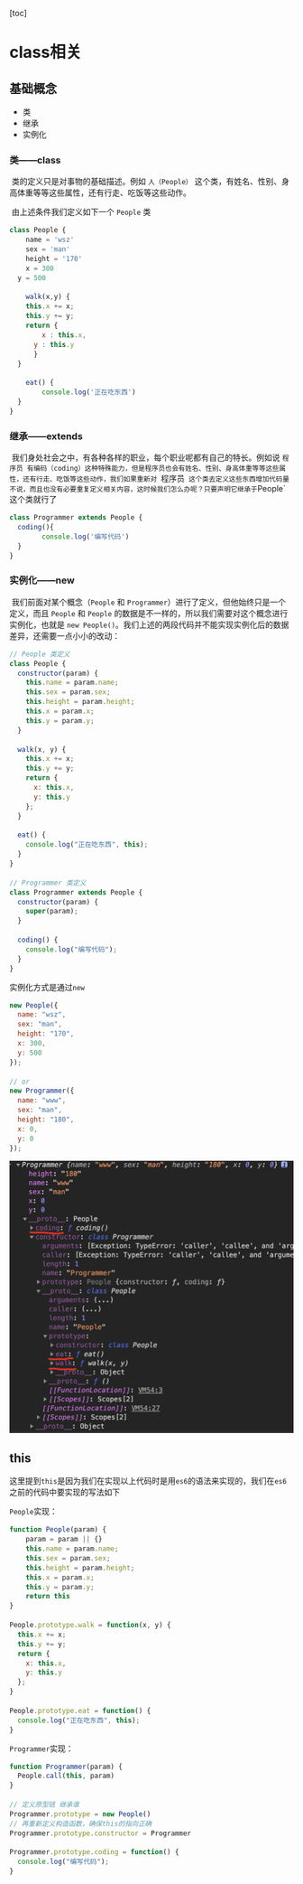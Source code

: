 [toc]

# class相关

## 基础概念

- 类
- 继承
- 实例化

### 类——class

​	类的定义只是对事物的基础描述。例如 `人（People）` 这个类，有姓名、性别、身高体重等等这些属性，还有行走、吃饭等这些动作。

​	由上述条件我们定义如下一个 `People` 类

```js
class People {
	name = 'wsz'
	sex = 'man'
	height = '170'
	x = 300
  y = 500

	walk(x,y) {
  	this.x += x;
    this.y += y;
    return {
    	x : this.x,
      y : this.y
	  }
  }

	eat() {
		console.log('正在吃东西')
  }
}
```

### 继承——extends

​	我们身处社会之中，有各种各样的职业，每个职业呢都有自己的特长。例如说 `程序员 有编码（coding）这种特殊能力，但是程序员也会有姓名、性别、身高体重等等这些属性，还有行走、吃饭等这些动作，我们如果重新对 `程序员` 这个类去定义这些东西增加代码量不说，而且也没有必要重复定义相关内容，这时候我们怎么办呢？只要声明它继承于`People`这个类就行了

```js
class Programmer extends People {
  coding(){
		console.log('编写代码')
  }
}
```

### 实例化——new

​	我们前面对某个概念（`People` 和 `Programmer`）进行了定义，但他始终只是一个定义，而且 `People` 和 `People` 的数据是不一样的，所以我们需要对这个概念进行实例化，也就是 `new People()`。我们上述的两段代码并不能实现实例化后的数据差异，还需要一点小小的改动：

```js
// People 类定义 
class People {
  constructor(param) {
    this.name = param.name;
    this.sex = param.sex;
    this.height = param.height;
    this.x = param.x;
    this.y = param.y;
  }

  walk(x, y) {
    this.x += x;
    this.y += y;
    return {
      x: this.x,
      y: this.y
    };
  }

  eat() {
    console.log("正在吃东西", this);
  }
}

// Programmer 类定义
class Programmer extends People {
  constructor(param) {
    super(param);
  }

  coding() {
    console.log("编写代码");
  }
}
```

实例化方式是通过`new`

```js
new People({
  name: "wsz",
  sex: "man",
  height: "170",
  x: 300,
  y: 500
});

// or
new Programmer({
  name: "www",
  sex: "man",
  height: "180",
  x: 0,
  y: 0
});
```

![image-20200823180259353](assets/image-20200823180934170.png)

## this

这里提到`this`是因为我们在实现以上代码时是用`es6`的语法来实现的，我们在`es6`之前的代码中要实现的写法如下

`People`实现：

```js
function People(param) {
  	param = param || {}
    this.name = param.name;
    this.sex = param.sex;
    this.height = param.height;
    this.x = param.x;
    this.y = param.y;
  	return this
}

People.prototype.walk = function(x, y) {
  this.x += x;
  this.y += y;
  return {
    x: this.x,
    y: this.y
  };
}

People.prototype.eat = function() {
  console.log("正在吃东西", this);
}
```

`Programmer`实现：

```js
function Programmer(param) {
  People.call(this, param)
}

// 定义原型链 继承谁
Programmer.prototype = new People()
// 再重新定义构造函数，确保this的指向正确
Programmer.prototype.constructor = Programmer

Programmer.prototype.coding = function() {
  console.log("编写代码");
}
```

